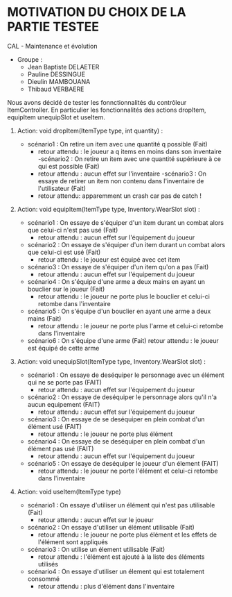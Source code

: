 # MOTIVATION DU CHOIX DE LA PARTIE TESTEE

CAL - Maintenance et évolution

* Groupe : 
	* Jean Baptiste DELAETER
	* Pauline DESSINGUE
	* Dieulin MAMBOUANA
	* Thibaud VERBAERE

Nous avons décidé de tester les fonnctionnalités du contrôleur ItemController. En particulier les fonctionnalités des actions dropItem, equipItem unequipSlot et useItem.

1. Action: void dropItem(ItemType type, int quantity) :
    - scénario1 : On retire un item avec une quantité q possible (Fait)
        * retour attendu : le joueur a q items en moins dans son inventaire
    -scénario2 : On retire un item avec une quantité supérieure à ce qui est possible (Fait)
        * retour attendu : aucun effet sur l'inventaire
    -scénario3 : On essaye de retirer un item non contenu dans l'inventaire de l'utilisateur (Fait)
        * retour attendu: apparemment un crash car pas de catch !

2. Action: void equipItem(ItemType type, Inventory.WearSlot slot) :
    - scénario1 : On essaye de s'équiper d'un item durant un combat alors que celui-ci n'est pas usé (Fait)
        * retour attendu : aucun effet sur l'équipement du joueur
    - scénario2 : On essaye de s'équiper d'un item durant un combat alors que celui-ci est usé (Fait)
        * retour attendu : le joueur est équipé avec cet item
    - scénario3 : On essaye de s'équiper d'un item qu'on a pas (Fait)
        * retour attendu : aucun effet sur l'équipement du joueur
    - scénario4 : On s'équipe d'une arme a deux mains en ayant un bouclier sur le joueur (Fait)
        * retour attendu : le joueur ne porte plus le bouclier et celui-ci retombe dans l'inventaire
    - scénario5 : On  s'équipe d'un bouclier en ayant une arme a deux mains (Fait)
        * retour attendu : le joueur ne porte plus l'arme et celui-ci retombe dans l'inventaire
    - scénario6 : On s'équipe d'une arme (Fait)
        retour attendu : le joueur est équipé de cette arme

3. Action: void unequipSlot(ItemType type, Inventory.WearSlot slot) :
    - scénario1 : On essaye de deséquiper le personnage avec un élément qui ne se porte pas (FAIT)
        * retour attendu : aucun effet sur l'équipement du joueur
    - scénario2 : On essaye de deséquiper le personnage alors qu'il n'a aucun equipement (FAIT)
        * retour attendu : aucun effet sur l'équipement du joueur
    - scénario3 : On essaye de se deséquiper en plein combat d'un élément usé (FAIT)
        * retour attendu : le joueur ne porte plus élément
    - scénario4 : On essaye de se deséquiper en plein combat d'un élément pas usé (FAIT)
        * retour attendu : aucun effet sur l'équipement du joueur
    - scénario5 : On essaye de deséquiper le joueur d'un élement (FAIT)
        * retour attendu : le joueur ne porte l'élément et celui-ci retombe dans l'inventaire

4. Action: void useItem(ItemType type)
    - scénario1 : On essaye d'utiliser un élément qui n'est pas utilisable (Fait)
        * retour attendu : aucun effet sur le joueur
    - scénario2 : On essaye d'utiliser un élément utilisable (Fait)
        * retour attendu : le joueur ne porte plus élément et les effets de l'élément sont appliqués
    - scénario3 : On utilise un élement utilisable (Fait)
        * retour attendu : l'élément est ajouté à la liste des éléments utilisés 
    - scénario4 : On essaye d'utiliser un élement qui est totalement consommé 
        * retour attendu : plus d'élément dans l'inventaire
